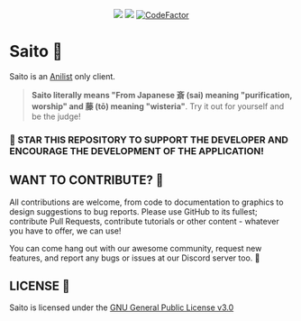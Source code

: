 <p align="center">
   <img src="https://img.shields.io/badge/platforms-android-blueviolet?style=for-the-badge"/>
   <a href="https://github.com/SoyTuJefe/Saito/releases"><img src="https://img.shields.io/github/downloads/SoyTuJefe/Saito/total?color=%233DDC84&logo=android&logoColor=%23fff&style=for-the-badge"></a>
   <a href="https://www.codefactor.io/repository/github/rebelonion/dantotsu"><img src="https://www.codefactor.io/repository/github/rebelonion/dantotsu/badge?color=%233DDC84&logo=android&logoColor=%23fff&style=for-the-badge" alt="CodeFactor" /></a>

</p>

# **Saito** 🌟

Saito is an [Anilist](https://anilist.co/) only client.

> **Saito literally means \"From Japanese 斎 (sai) meaning "purification, worship" and 藤 (tō) meaning "wisteria\"**. Try it out for yourself and be the judge!

### 🚀 STAR THIS REPOSITORY TO SUPPORT THE DEVELOPER AND ENCOURAGE THE DEVELOPMENT OF THE APPLICATION!

## WANT TO CONTRIBUTE? 🤝

All contributions are welcome, from code to documentation to graphics to design suggestions to bug reports. Please use GitHub to its fullest; contribute Pull Requests, contribute tutorials or other content - whatever you have to offer, we can use!

You can come hang out with our awesome community, request new features, and report any bugs or issues at our Discord server too. 📣

## LICENSE 📜

Saito is licensed under the [GNU General Public License v3.0](LICENSE.md)
